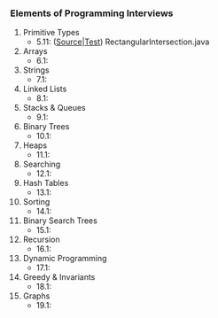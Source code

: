 ### Elements of Programming Interviews

1. Primitive Types
    * 5.11: ([Source](./src/main/java/moe/ijnji/epi/RectangularIntersection.java)|[Test](./src/test/java/moe/ijnji/epi/RectangularIntersectionTest.java)) RectangularIntersection.java
2. Arrays
    * 6.1:
3. Strings
    * 7.1:
4. Linked Lists
    * 8.1:
5. Stacks & Queues
    * 9.1:
6. Binary Trees
    * 10.1:
7. Heaps
    * 11.1:
8. Searching
    * 12.1:
9. Hash Tables
    * 13.1:
10. Sorting
    * 14.1:
11. Binary Search Trees
    * 15.1:
12. Recursion
    * 16.1:
13. Dynamic Programming
    * 17.1:
14. Greedy & Invariants
    * 18.1:
15. Graphs
    * 19.1:
